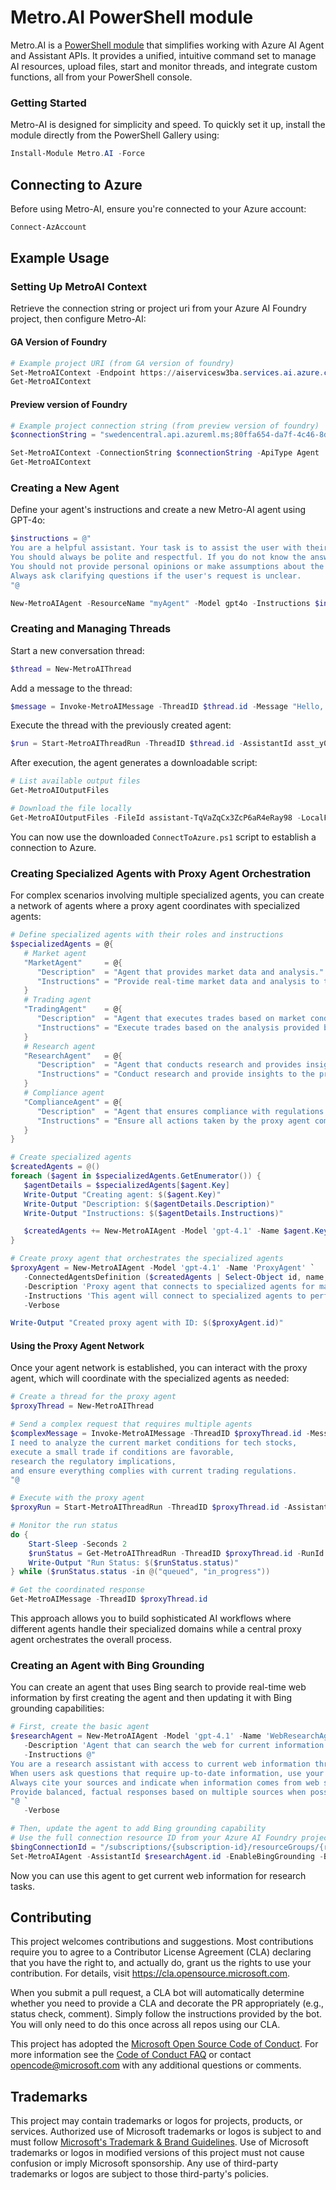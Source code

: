 # Metro.AI PowerShell module

Metro.AI is a [PowerShell module](https://www.powershellgallery.com/packages/Metro.AI) that simplifies working with Azure AI Agent and Assistant APIs. It provides a unified, intuitive command set to manage AI resources, upload files, start and monitor threads, and integrate custom functions, all from your PowerShell console.

### Getting Started

Metro-AI is designed for simplicity and speed. To quickly set it up, install the module directly from the PowerShell Gallery using:

```powershell
Install-Module Metro.AI -Force
```

## Connecting to Azure

Before using Metro-AI, ensure you're connected to your Azure account:

```powershell
Connect-AzAccount
```

## Example Usage

### Setting Up MetroAI Context

Retrieve the connection string or project uri from your Azure AI Foundry project, then configure Metro-AI:

#### GA Version of Foundry
```powershell
# Example project URI (from GA version of foundry)
Set-MetroAIContext -Endpoint https://aiservicesw3ba.services.ai.azure.com/api/projects/projectw3ba -ApiType Agent
Get-MetroAIContext
```

#### Preview version of Foundry
```powershell
# Example project connection string (from preview version of foundry)
$connectionString = "swedencentral.api.azureml.ms;80ffa654-da7f-4c46-8d9a-9ed75956766e;ai-foundry-workflows;admin-7818"

Set-MetroAIContext -ConnectionString $connectionString -ApiType Agent
Get-MetroAIContext
```

### Creating a New Agent

Define your agent's instructions and create a new Metro-AI agent using GPT-4o:

```powershell
$instructions = @"
You are a helpful assistant. Your task is to assist the user with their queries and provide relevant information.
You should always be polite and respectful. If you do not know the answer to a question, you should say so.
You should not provide personal opinions or make assumptions about the user.
Always ask clarifying questions if the user's request is unclear.
"@

New-MetroAIAgent -ResourceName "myAgent" -Model gpt4o -Instructions $instructions
```

### Creating and Managing Threads

Start a new conversation thread:

```powershell
$thread = New-MetroAIThread
```

Add a message to the thread:

```powershell
$message = Invoke-MetroAIMessage -ThreadID $thread.id -Message "Hello, can you generate a PowerShell script that I can download as a file to connect to Azure?"
```

Execute the thread with the previously created agent:

```powershell
$run = Start-MetroAIThreadRun -ThreadID $thread.id -AssistantId asst_y0NifdnDS0hrprT9azLw3VrK
```

After execution, the agent generates a downloadable script:

```powershell
# List available output files
Get-MetroAIOutputFiles

# Download the file locally
Get-MetroAIOutputFiles -FileId assistant-TqVaZqCx3ZcP6aR4eRay98 -LocalFilePath ConnectToAzure.ps1
```

You can now use the downloaded `ConnectToAzure.ps1` script to establish a connection to Azure.

### Creating Specialized Agents with Proxy Agent Orchestration

For complex scenarios involving multiple specialized agents, you can create a network of agents where a proxy agent coordinates with specialized agents:

```powershell
# Define specialized agents with their roles and instructions
$specializedAgents = @{
   # Market agent
   "MarketAgent"     = @{
      "Description"  = "Agent that provides market data and analysis."
      "Instructions" = "Provide real-time market data and analysis to the proxy agent."
   }
   # Trading agent
   "TradingAgent"    = @{
      "Description"  = "Agent that executes trades based on market conditions."
      "Instructions" = "Execute trades based on the analysis provided by the MarketAgent."
   }
   # Research agent
   "ResearchAgent"   = @{
      "Description"  = "Agent that conducts research and provides insights."
      "Instructions" = "Conduct research and provide insights to the proxy agent."
   }
   # Compliance agent
   "ComplianceAgent" = @{
      "Description"  = "Agent that ensures compliance with regulations."
      "Instructions" = "Ensure all actions taken by the proxy agent comply with relevant regulations."
   }
}

# Create specialized agents
$createdAgents = @()
foreach ($agent in $specializedAgents.GetEnumerator()) {
   $agentDetails = $specializedAgents[$agent.Key]
   Write-Output "Creating agent: $($agent.Key)"
   Write-Output "Description: $($agentDetails.Description)"
   Write-Output "Instructions: $($agentDetails.Instructions)"

   $createdAgents += New-MetroAIAgent -Model 'gpt-4.1' -Name $agent.Key -Instructions $agentDetails.Instructions -Description $agentDetails.Description -Verbose
}

# Create proxy agent that orchestrates the specialized agents
$proxyAgent = New-MetroAIAgent -Model 'gpt-4.1' -Name 'ProxyAgent' `
   -ConnectedAgentsDefinition ($createdAgents | Select-Object id, name, description) `
   -Description 'Proxy agent that connects to specialized agents for market analysis, trading, research, and compliance.' `
   -Instructions 'This agent will connect to specialized agents to perform tasks related to market analysis, trading, research, and compliance. Coordinate with the appropriate specialized agents based on the user request and ensure all compliance requirements are met.' `
   -Verbose

Write-Output "Created proxy agent with ID: $($proxyAgent.id)"
```

#### Using the Proxy Agent Network

Once your agent network is established, you can interact with the proxy agent, which will coordinate with the specialized agents as needed:

```powershell
# Create a thread for the proxy agent
$proxyThread = New-MetroAIThread

# Send a complex request that requires multiple agents
$complexMessage = Invoke-MetroAIMessage -ThreadID $proxyThread.id -Message @"
I need to analyze the current market conditions for tech stocks,
execute a small trade if conditions are favorable,
research the regulatory implications,
and ensure everything complies with current trading regulations.
"@

# Execute with the proxy agent
$proxyRun = Start-MetroAIThreadRun -ThreadID $proxyThread.id -AssistantId $proxyAgent.id

# Monitor the run status
do {
    Start-Sleep -Seconds 2
    $runStatus = Get-MetroAIThreadRun -ThreadID $proxyThread.id -RunId $proxyRun.id
    Write-Output "Run Status: $($runStatus.status)"
} while ($runStatus.status -in @("queued", "in_progress"))

# Get the coordinated response
Get-MetroAIMessage -ThreadID $proxyThread.id
```

This approach allows you to build sophisticated AI workflows where different agents handle their specialized domains while a central proxy agent orchestrates the overall process.

### Creating an Agent with Bing Grounding

You can create an agent that uses Bing search to provide real-time web information by first creating the agent and then updating it with Bing grounding capabilities:

```powershell
# First, create the basic agent
$researchAgent = New-MetroAIAgent -Model 'gpt-4.1' -Name 'WebResearchAgent' `
   -Description 'Agent that can search the web for current information and provide research insights.' `
   -Instructions @"
You are a research assistant with access to current web information through Bing search.
When users ask questions that require up-to-date information, use your web search capability to find relevant, recent information.
Always cite your sources and indicate when information comes from web searches.
Provide balanced, factual responses based on multiple sources when possible.
"@ `
   -Verbose

# Then, update the agent to add Bing grounding capability
# Use the full connection resource ID from your Azure AI Foundry project
$bingConnectionId = "/subscriptions/{subscription-id}/resourceGroups/{resource-group-name}/providers/Microsoft.CognitiveServices/accounts/{cognitive-services-account}/projects/{project-name}/connections/{bing-connection-name}"
Set-MetroAIAgent -AssistantId $researchAgent.id -EnableBingGrounding -BingConnectionId $bingConnectionId -Verbose
```

Now you can use this agent to get current web information for research tasks.

## Contributing

This project welcomes contributions and suggestions.  Most contributions require you to agree to a
Contributor License Agreement (CLA) declaring that you have the right to, and actually do, grant us
the rights to use your contribution. For details, visit <https://cla.opensource.microsoft.com>.

When you submit a pull request, a CLA bot will automatically determine whether you need to provide
a CLA and decorate the PR appropriately (e.g., status check, comment). Simply follow the instructions
provided by the bot. You will only need to do this once across all repos using our CLA.

This project has adopted the [Microsoft Open Source Code of Conduct](https://opensource.microsoft.com/codeofconduct/).
For more information see the [Code of Conduct FAQ](https://opensource.microsoft.com/codeofconduct/faq/) or
contact [opencode@microsoft.com](mailto:opencode@microsoft.com) with any additional questions or comments.

## Trademarks

This project may contain trademarks or logos for projects, products, or services. Authorized use of Microsoft
trademarks or logos is subject to and must follow
[Microsoft's Trademark & Brand Guidelines](https://www.microsoft.com/en-us/legal/intellectualproperty/trademarks/usage/general).
Use of Microsoft trademarks or logos in modified versions of this project must not cause confusion or imply Microsoft sponsorship.
Any use of third-party trademarks or logos are subject to those third-party's policies.
